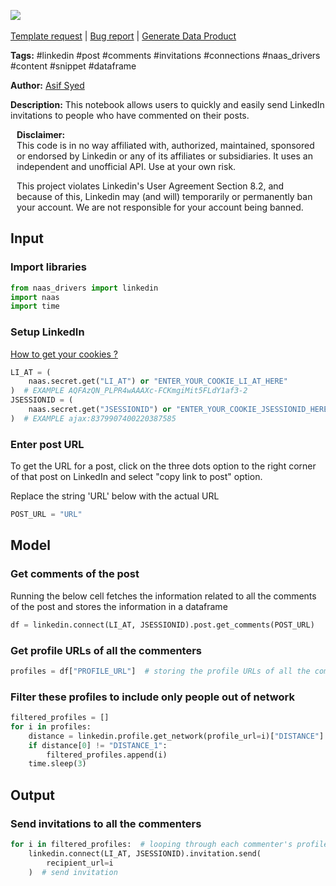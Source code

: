 <a href="https://app.naas.ai/user-redirect/naas/downloader?url=https://raw.githubusercontent.com/jupyter-naas/awesome-notebooks/master/LinkedIn/LinkedIn_Send_invitations_to_post_commenters.ipynb" target="_parent"><img src="https://naasai-public.s3.eu-west-3.amazonaws.com/open_in_naas.svg"/></a><br><br><a href="https://github.com/jupyter-naas/awesome-notebooks/issues/new?assignees=&labels=&template=template-request.md&title=Tool+-+Action+of+the+notebook+">Template request</a> | <a href="https://github.com/jupyter-naas/awesome-notebooks/issues/new?assignees=&labels=bug&template=bug_report.md&title=LinkedIn+-+Send+invitations+to+post+commenters:+Error+short+description">Bug report</a> | <a href="https://app.naas.ai/user-redirect/naas/downloader?url=https://raw.githubusercontent.com/jupyter-naas/awesome-notebooks/master/Naas/Naas_Start_data_product.ipynb" target="_parent">Generate Data Product</a>

**Tags:** #linkedin #post #comments #invitations #connections #naas_drivers #content #snippet #dataframe

**Author:** [Asif Syed](https://www.linkedin.com/in/asifsyd/)

**Description:** This notebook allows users to quickly and easily send LinkedIn invitations to people who have commented on their posts.


<div class="alert alert-info" role="info" style="margin: 10px">
<b>Disclaimer:</b><br>
This code is in no way affiliated with, authorized, maintained, sponsored or endorsed by Linkedin or any of its affiliates or subsidiaries. It uses an independent and unofficial API. Use at your own risk.

This project violates Linkedin's User Agreement Section 8.2, and because of this, Linkedin may (and will) temporarily or permanently ban your account. We are not responsible for your account being banned.
<br>
</div>

## Input

### Import libraries


```python
from naas_drivers import linkedin
import naas
import time
```

### Setup LinkedIn
<a href='https://www.notion.so/LinkedIn-driver-Get-your-cookies-d20a8e7e508e42af8a5b52e33f3dba75'>How to get your cookies ?</a>


```python
LI_AT = (
    naas.secret.get("LI_AT") or "ENTER_YOUR_COOKIE_LI_AT_HERE"
)  # EXAMPLE AQFAzQN_PLPR4wAAAXc-FCKmgiMit5FLdY1af3-2
JSESSIONID = (
    naas.secret.get("JSESSIONID") or "ENTER_YOUR_COOKIE_JSESSIONID_HERE"
)  # EXAMPLE ajax:8379907400220387585
```

### Enter post URL

To get the URL for a post, click on the three dots option to the right corner of that post on LinkedIn and select "copy link to post" option.

Replace the string 'URL' below with the actual URL


```python
POST_URL = "URL"
```

## Model

### Get comments of the post

Running the below cell fetches the information related to all the comments of the post and stores the information in a dataframe


```python
df = linkedin.connect(LI_AT, JSESSIONID).post.get_comments(POST_URL)
```

### Get profile URLs of all the commenters


```python
profiles = df["PROFILE_URL"]  # storing the profile URLs of all the commenters
```

### Filter these profiles to include only people out of network


```python
filtered_profiles = []
for i in profiles:
    distance = linkedin.profile.get_network(profile_url=i)["DISTANCE"]
    if distance[0] != "DISTANCE_1":
        filtered_profiles.append(i)
    time.sleep(3)
```

## Output

### Send invitations to all the commenters


```python
for i in filtered_profiles:  # looping through each commenter's profile URL
    linkedin.connect(LI_AT, JSESSIONID).invitation.send(
        recipient_url=i
    )  # send invitation
```

